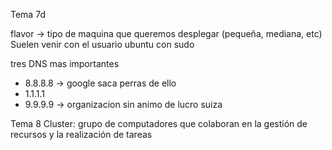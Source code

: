 Tema 7d

flavor -> tipo de maquina que queremos desplegar (pequeña, mediana, etc)
Suelen venir con el usuario ubuntu con sudo

tres DNS mas importantes
- 8.8.8.8 -> google saca perras de ello
- 1.1.1.1
- 9.9.9.9 -> organizacion sin animo de lucro suiza

Tema 8
Cluster: grupo de computadores que colaboran en la gestión de recursos y la realización de tareas

